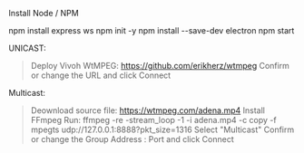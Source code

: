 Install Node / NPM

npm install express ws
npm init -y
npm install --save-dev electron
npm start

UNICAST:
> Deploy Vivoh WtMPEG: https://github.com/erikherz/wtmpeg
> Confirm or change the URL and click Connect

Multicast:
> Deownload source file: https://wtmpeg.com/adena.mp4
> Install FFmpeg
> Run: ffmpeg -re -stream_loop -1 -i adena.mp4 -c copy -f mpegts udp://127.0.0.1:8888?pkt_size=1316
> Select "Multicast"
> Confirm or change the Group Address : Port and click Connect
